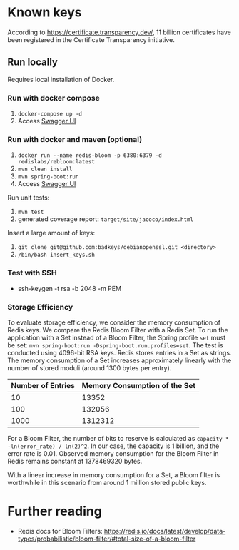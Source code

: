# Known keys
According to https://certificate.transparency.dev/, 11 billion certificates have been registered in the Certificate Transparency initiative. 

## Run locally
Requires local installation of Docker.

### Run with docker compose
1. `docker-compose up -d`
2. Access [Swagger UI](http://localhost:8080/swagger-ui/)

### Run with docker and maven (optional)
1. `docker run --name redis-bloom -p 6380:6379 -d redislabs/rebloom:latest`
2. `mvn clean install`
3. `mvn spring-boot:run`
4. Access [Swagger UI](http://localhost:8080/swagger-ui/)

Run unit tests:
1. `mvn test`
2. generated coverage report: `target/site/jacoco/index.html`

Insert a large amount of keys:
1. `git clone git@github.com:badkeys/debianopenssl.git <directory>` 
2. `/bin/bash insert_keys.sh`

### Test with SSH
- ssh-keygen -t rsa -b 2048 -m PEM

### Storage Efficiency
To evaluate storage efficiency, we consider the memory consumption of Redis keys.
We compare the Redis Bloom Filter with a Redis Set. To run the application with a Set instead of a Bloom Filter, the Spring profile `set` must be set: `mvn spring-boot:run -Dspring-boot.run.profiles=set`.
The test is conducted using 4096-bit RSA keys.
Redis stores entries in a Set as strings. The memory consumption of a Set increases approximately linearly with the number of stored moduli (around 1300 bytes per entry).

| Number of Entries | Memory Consumption of the Set |
|-------------------|-------------------------------|
| 10                | 13352                         |
| 100               | 132056                        |
| 1000              | 1312312                       |

For a Bloom Filter, the number of bits to reserve is calculated as `capacity * -ln(error_rate) / ln(2)^2`.
In our case, the capacity is 1 billion, and the error rate is 0.01.
Observed memory consumption for the Bloom Filter in Redis remains constant at 1378469320 bytes.

With a linear increase in memory consumption for a Set, a Bloom filter is worthwhile in this scenario from around 1 million stored public keys.

# Further reading
- Redis docs for Bloom Filters: https://redis.io/docs/latest/develop/data-types/probabilistic/bloom-filter/#total-size-of-a-bloom-filter
